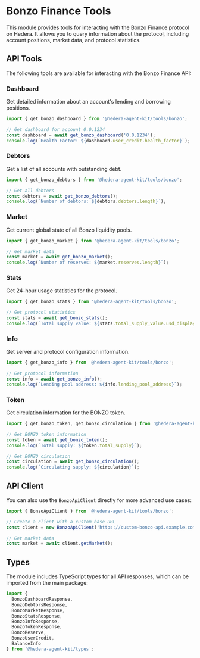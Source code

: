 # Bonzo Finance Tools

This module provides tools for interacting with the Bonzo Finance protocol on Hedera. It allows you to query information about the protocol, including account positions, market data, and protocol statistics.

## API Tools

The following tools are available for interacting with the Bonzo Finance API:

### Dashboard

Get detailed information about an account's lending and borrowing positions.

```typescript
import { get_bonzo_dashboard } from '@hedera-agent-kit/tools/bonzo';

// Get dashboard for account 0.0.1234
const dashboard = await get_bonzo_dashboard('0.0.1234');
console.log(`Health Factor: ${dashboard.user_credit.health_factor}`);
```

### Debtors

Get a list of all accounts with outstanding debt.

```typescript
import { get_bonzo_debtors } from '@hedera-agent-kit/tools/bonzo';

// Get all debtors
const debtors = await get_bonzo_debtors();
console.log(`Number of debtors: ${debtors.debtors.length}`);
```

### Market

Get current global state of all Bonzo liquidity pools.

```typescript
import { get_bonzo_market } from '@hedera-agent-kit/tools/bonzo';

// Get market data
const market = await get_bonzo_market();
console.log(`Number of reserves: ${market.reserves.length}`);
```

### Stats

Get 24-hour usage statistics for the protocol.

```typescript
import { get_bonzo_stats } from '@hedera-agent-kit/tools/bonzo';

// Get protocol statistics
const stats = await get_bonzo_stats();
console.log(`Total supply value: ${stats.total_supply_value.usd_display}`);
```

### Info

Get server and protocol configuration information.

```typescript
import { get_bonzo_info } from '@hedera-agent-kit/tools/bonzo';

// Get protocol information
const info = await get_bonzo_info();
console.log(`Lending pool address: ${info.lending_pool_address}`);
```

### Token

Get circulation information for the BONZO token.

```typescript
import { get_bonzo_token, get_bonzo_circulation } from '@hedera-agent-kit/tools/bonzo';

// Get BONZO token information
const token = await get_bonzo_token();
console.log(`Total supply: ${token.total_supply}`);

// Get BONZO circulation
const circulation = await get_bonzo_circulation();
console.log(`Circulating supply: ${circulation}`);
```

## API Client

You can also use the `BonzoApiClient` directly for more advanced use cases:

```typescript
import { BonzoApiClient } from '@hedera-agent-kit/tools/bonzo';

// Create a client with a custom base URL
const client = new BonzoApiClient('https://custom-bonzo-api.example.com');

// Get market data
const market = await client.getMarket();
```

## Types

The module includes TypeScript types for all API responses, which can be imported from the main package:

```typescript
import { 
  BonzoDashboardResponse, 
  BonzoDebtorsResponse, 
  BonzoMarketResponse, 
  BonzoStatsResponse, 
  BonzoInfoResponse, 
  BonzoTokenResponse,
  BonzoReserve,
  BonzoUserCredit,
  BalanceInfo
} from '@hedera-agent-kit/types';
``` 